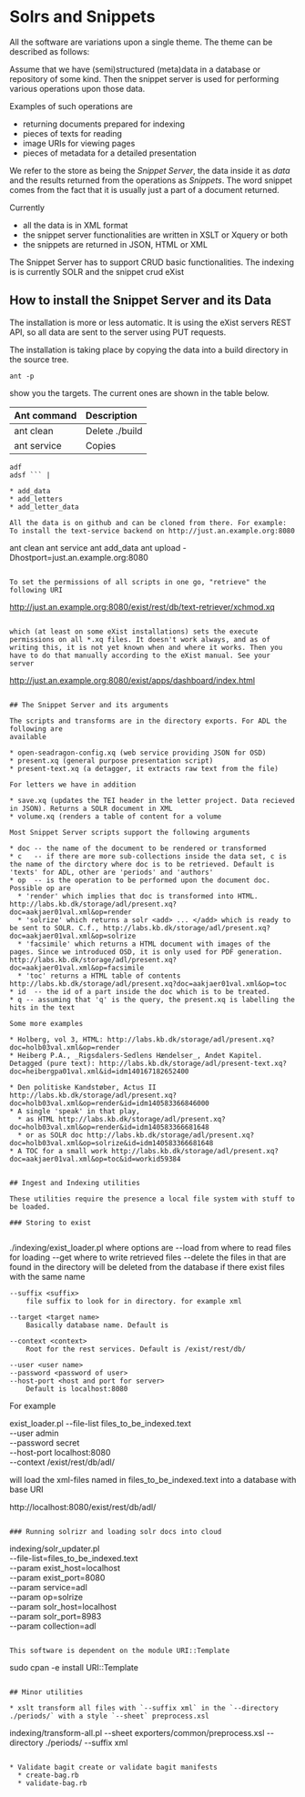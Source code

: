 # Solrs and Snippets 

All the software are variations upon a single theme. The theme can be
described as follows:

Assume that we have (semi)structured (meta)data in a database or
repository of some kind.  Then the snippet server is used for
performing various operations upon those data.


Examples of such operations are

* returning documents prepared for indexing
* pieces of texts for reading
* image URIs for viewing pages
* pieces of metadata for a detailed presentation 


We refer to the store as being the _Snippet Server_, the data inside
it as _data_ and the results returned from the operations as
_Snippets_. The word snippet comes from the fact that it is usually
just a part of a document returned.

Currently 

* all the data is in XML format
* the snippet server functionalities are written in XSLT or Xquery or both
* the snippets are returned in JSON, HTML or XML

The Snippet Server has to support CRUD basic functionalities. The
indexing is is currently SOLR and the snippet crud eXist

## How to install the Snippet Server and its Data

The installation is more or less automatic. It is using the eXist
servers REST API, so all data are sent to the server using PUT
requests.

The installation is taking place by copying the data into a build
directory in the source tree.

```
ant -p
```

show you the targets. The current ones are shown in the table below.

| Ant command | Description |
|:------------|:------------|
| ant clean   | Delete ./build |
| ant service | Copies
``` asdf
adf
adsf ``` |

* add_data
* add_letters
* add_letter_data

All the data is on github and can be cloned from there. For example:
To install the text-service backend on http://just.an.example.org:8080

```
 ant clean
 ant service
 ant add_data
 ant upload -Dhostport=just.an.example.org:8080

```

To set the permissions of all scripts in one go, "retrieve" the
following URI

```
 http://just.an.example.org:8080/exist/rest/db/text-retriever/xchmod.xq

```

which (at least on some eXist installations) sets the execute
permissions on all *.xq files. It doesn't work always, and as of
writing this, it is not yet known when and where it works. Then you
have to do that manually according to the eXist manual. See your server

```
http://just.an.example.org:8080/exist/apps/dashboard/index.html

```

## The Snippet Server and its arguments

The scripts and transforms are in the directory exports. For ADL the following are
available

* open-seadragon-config.xq (web service providing JSON for OSD)
* present.xq (general purpose presentation script)
* present-text.xq (a detagger, it extracts raw text from the file)

For letters we have in addition

* save.xq (updates the TEI header in the letter project. Data recieved in JSON). Returns a SOLR document in XML
* volume.xq (renders a table of content for a volume

Most Snippet Server scripts support the following arguments

* doc -- the name of the document to be rendered or transformed
* c   -- if there are more sub-collections inside the data set, c is the name of the dirctory where doc is to be retrieved. Default is 'texts' for ADL, other are 'periods' and 'authors'
* op  -- is the operation to be performed upon the document doc. Possible op are
  * 'render' which implies that doc is transformed into HTML. http://labs.kb.dk/storage/adl/present.xq?doc=aakjaer01val.xml&op=render
  * 'solrize' which returns a solr <add> ... </add> which is ready to be sent to SOLR. C.f., http://labs.kb.dk/storage/adl/present.xq?doc=aakjaer01val.xml&op=solrize
  * 'facsimile' which returns a HTML document with images of the pages. Since we introduced OSD, it is only used for PDF generation. http://labs.kb.dk/storage/adl/present.xq?doc=aakjaer01val.xml&op=facsimile
  * 'toc' returns a HTML table of contents http://labs.kb.dk/storage/adl/present.xq?doc=aakjaer01val.xml&op=toc 
* id  -- the id of a part inside the doc which is to be treated. 
* q -- assuming that 'q' is the query, the present.xq is labelling the hits in the text

Some more examples

* Holberg, vol 3, HTML: http://labs.kb.dk/storage/adl/present.xq?doc=holb03val.xml&op=render
* Heiberg P.A., _Rigsdalers-Sedlens Hændelser_, Andet Kapitel. Detagged (pure text): http://labs.kb.dk/storage/adl/present-text.xq?doc=heibergpa01val.xml&id=idm140167182652400

* Den politiske Kandstøber, Actus II http://labs.kb.dk/storage/adl/present.xq?doc=holb03val.xml&op=render&id=idm140583366846000
* A single 'speak' in that play, 
  * as HTML http://labs.kb.dk/storage/adl/present.xq?doc=holb03val.xml&op=render&id=idm140583366681648
  * or as SOLR doc http://labs.kb.dk/storage/adl/present.xq?doc=holb03val.xml&op=solrize&id=idm140583366681648
* A TOC for a small work http://labs.kb.dk/storage/adl/present.xq?doc=aakjaer01val.xml&op=toc&id=workid59384


## Ingest and Indexing utilities

These utilities require the presence a local file system with stuff to be loaded.

### Storing to exist


```
./indexing/exist_loader.pl <options>
where options are
   --load <directory> 
        from where to read files for loading
   --get <directory>
        where to write retrieved files
   --delete <directory with a backup>
        the files in that are found in the directory will be deleted from the
        database if there exist files with the same name

    --suffix <suffix> 
        file suffix to look for in directory. for example xml

    --target <target name>
        Basically database name. Default is 

    --context <context>
        Root for the rest services. Default is /exist/rest/db/

    --user <user name>
    --password <password of user>
    --host-port <host and port for server>
        Default is localhost:8080

For example

exist_loader.pl --file-list files_to_be_indexed.text \
		--user admin \
		--password secret \
		--host-port localhost:8080  \
		--context /exist/rest/db/adl/

will load the xml-files named in files_to_be_indexed.text into a database with base URI

http://localhost:8080/exist/rest/db/adl/
 
```

### Running solrizr and loading solr docs into cloud

```
indexing/solr_updater.pl \
    --file-list=files_to_be_indexed.text \
    --param exist_host=localhost \
    --param exist_port=8080 \
    --param service=adl \
    --param op=solrize \
    --param solr_host=localhost \
    --param solr_port=8983 \
    --param collection=adl

```

This software is dependent on the module URI::Template

```
sudo cpan -e install URI::Template

```

## Minor utilities

* xslt transform all files with `--suffix xml` in the `--directory ./periods/` with a style `--sheet` preprocess.xsl 
```
indexing/transform-all.pl --sheet exporters/common/preprocess.xsl --directory ./periods/ --suffix xml
```

* Validate bagit create or validate bagit manifests
  * create-bag.rb  
  * validate-bag.rb
